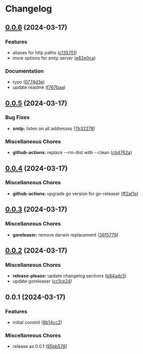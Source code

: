 # Changelog

## [0.0.6](https://github.com/postalserver/blackhole/compare/v0.0.5...v0.0.6) (2024-03-17)


### Features

* aliases for http paths ([c135751](https://github.com/postalserver/blackhole/commit/c135751fe92d6ae4fa3335591fb5c76e48921962))
* more options for smtp server ([e82e0ca](https://github.com/postalserver/blackhole/commit/e82e0ca37e75164fe8f3f060b2cf5364c0aac266))


### Documentation

* typo ([0774d3e](https://github.com/postalserver/blackhole/commit/0774d3e74419124fda9603204b28a35527e32446))
* update readme ([f767baa](https://github.com/postalserver/blackhole/commit/f767baa3f2ee0ec0eaeeb64792830033862095b3))

## [0.0.5](https://github.com/postalserver/blackhole/compare/v0.0.4...v0.0.5) (2024-03-17)


### Bug Fixes

* **smtp:** listen on all addresses ([7b32278](https://github.com/postalserver/blackhole/commit/7b32278a858a239f1ffe9cefcef815da4498deb3))


### Miscellaneous Chores

* **github-actions:** replace --rm-dist with --clean ([cb4762a](https://github.com/postalserver/blackhole/commit/cb4762a90d5fde7aea679f55fda6a86c82cf9289))

## [0.0.4](https://github.com/postalserver/blackhole/compare/v0.0.3...v0.0.4) (2024-03-17)


### Miscellaneous Chores

* **github-actions:** upgrade go version for go-releaser ([ff2af1e](https://github.com/postalserver/blackhole/commit/ff2af1e3d43c6d23443aa25f28eb7b49cf0c0c4d))

## [0.0.3](https://github.com/postalserver/blackhole/compare/v0.0.2...v0.0.3) (2024-03-17)


### Miscellaneous Chores

* **goreleaser:** remove darwin replacement ([3915779](https://github.com/postalserver/blackhole/commit/39157793334072294ba99c742f24e56fc3f8656d))

## [0.0.2](https://github.com/postalserver/blackhole/compare/v0.0.1...v0.0.2) (2024-03-17)


### Miscellaneous Chores

* **release-please:** update changelog sections ([b84adc5](https://github.com/postalserver/blackhole/commit/b84adc5c312bcae5296d846d58c33ca84b770672))
* update goreleaser ([cc1ce24](https://github.com/postalserver/blackhole/commit/cc1ce248209a3e842149eec3253b5ee5223fbd86))

## 0.0.1 (2024-03-17)


### Features

* initial commit ([8b14cc2](https://github.com/postalserver/blackhole/commit/8b14cc255e5b509815bbc24afde996e7971c025a))


### Miscellaneous Chores

* release as 0.0.1 ([95bb578](https://github.com/postalserver/blackhole/commit/95bb578c50d1f66b2640e21ae69e05e4be2e6c54))
